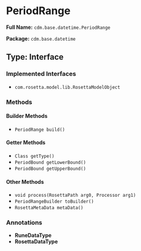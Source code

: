 # PeriodRange

**Full Name:** `cdm.base.datetime.PeriodRange`

**Package:** `cdm.base.datetime`

## Type: Interface

### Implemented Interfaces

- `com.rosetta.model.lib.RosettaModelObject`

### Methods

#### Builder Methods

- `PeriodRange build()`

#### Getter Methods

- `Class getType()`
- `PeriodBound getLowerBound()`
- `PeriodBound getUpperBound()`

#### Other Methods

- `void process(RosettaPath arg0, Processor arg1)`
- `PeriodRangeBuilder toBuilder()`
- `RosettaMetaData metaData()`

### Annotations

- **RuneDataType**
- **RosettaDataType**

